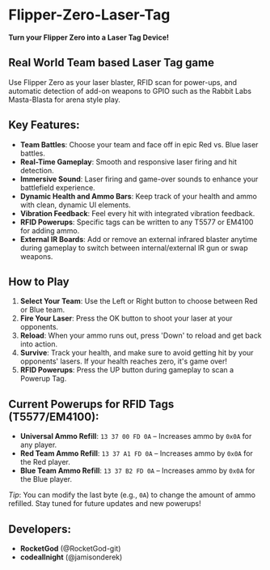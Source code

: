 # Flipper-Zero-Laser-Tag
**Turn your Flipper Zero into a Laser Tag Device!**

## Real World Team based Laser Tag game
Use Flipper Zero as your laser blaster, RFID scan for power-ups, and automatic detection of add-on weapons to GPIO such as the Rabbit Labs Masta-Blasta for arena style play.

## Key Features:
- **Team Battles**: Choose your team and face off in epic Red vs. Blue laser battles.
- **Real-Time Gameplay**: Smooth and responsive laser firing and hit detection.
- **Immersive Sound**: Laser firing and game-over sounds to enhance your battlefield experience.
- **Dynamic Health and Ammo Bars**: Keep track of your health and ammo with clean, dynamic UI elements.
- **Vibration Feedback**: Feel every hit with integrated vibration feedback.
- **RFID Powerups**: Specific tags can be written to any T5577 or EM4100 for adding ammo.
- **External IR Boards**: Add or remove an external infrared blaster anytime during gameplay to switch between internal/external IR gun or swap weapons.

## How to Play
1. **Select Your Team**: Use the Left or Right button to choose between Red or Blue team.
2. **Fire Your Laser**: Press the OK button to shoot your laser at your opponents.
3. **Reload**: When your ammo runs out, press 'Down' to reload and get back into action.
4. **Survive**: Track your health, and make sure to avoid getting hit by your opponents' lasers. If your health reaches zero, it's game over!
5. **RFID Powerups**: Press the UP button during gameplay to scan a Powerup Tag.

## Current Powerups for RFID Tags (T5577/EM4100):
- **Universal Ammo Refill**: `13 37 00 FD 0A` – Increases ammo by `0x0A` for any player.
- **Red Team Ammo Refill**: `13 37 A1 FD 0A` – Increases ammo by `0x0A` for the Red player.
- **Blue Team Ammo Refill**: `13 37 B2 FD 0A` – Increases ammo by `0x0A` for the Blue player.

*Tip*: You can modify the last byte (e.g., `0A`) to change the amount of ammo refilled. Stay tuned for future updates and new powerups!

## Developers:
- **RocketGod** (@RocketGod-git)
- **codeallnight** (@jamisonderek)
